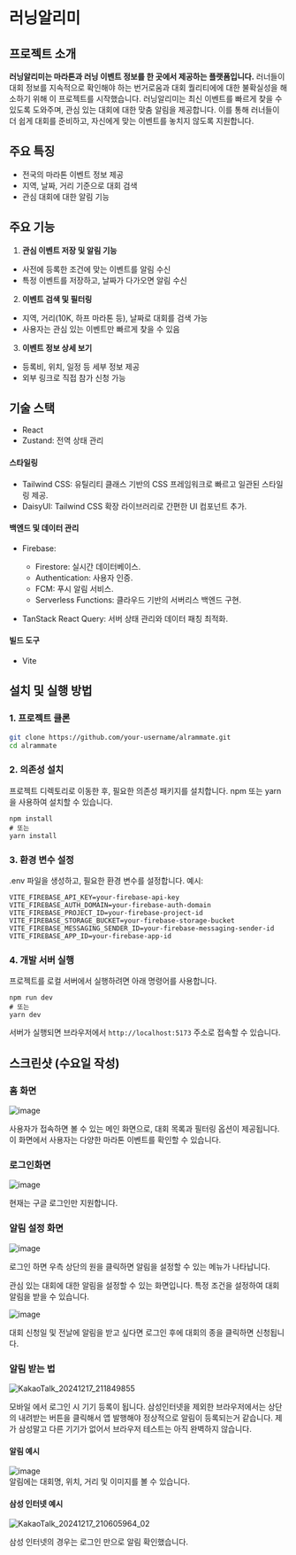 # 러닝알리미

## 프로젝트 소개
**러닝알리미는 마라톤과 러닝 이벤트 정보를 한 곳에서 제공하는 플랫폼입니다.**
러너들이 대회 정보를 지속적으로 확인해야 하는 번거로움과 대회 퀄리티에에 대한 불확실성을 해소하기 위해 이 프로젝트를 시작했습니다. 러닝알리미는 최신 이벤트를 빠르게 찾을 수 있도록 도와주며, 관심 있는 대회에 대한 맞춤 알림을 제공합니다. 이를 통해 러너들이 더 쉽게 대회를 준비하고, 자신에게 맞는 이벤트를 놓치지 않도록 지원합니다.

## 주요 특징
- 전국의 마라톤 이벤트 정보 제공
- 지역, 날짜, 거리 기준으로 대회 검색
- 관심 대회에 대한 알림 기능

## 주요 기능
1. **관심 이벤트 저장 및 알림 기능**  
- 사전에 등록한 조건에 맞는 이벤트를 알림 수신
- 특정 이벤트를 저장하고, 날짜가 다가오면 알림 수신  

2. **이벤트 검색 및 필터링**  
- 지역, 거리(10K, 하프 마라톤 등), 날짜로 대회를 검색 가능  
- 사용자는 관심 있는 이벤트만 빠르게 찾을 수 있음  

3. **이벤트 정보 상세 보기**  
- 등록비, 위치, 일정 등 세부 정보 제공  
- 외부 링크로 직접 참가 신청 가능

## 기술 스택
- React
- Zustand: 전역 상태 관리
#### 스타일링
- Tailwind CSS: 유틸리티 클래스 기반의 CSS 프레임워크로 빠르고 일관된 스타일링 제공.
- DaisyUI: Tailwind CSS 확장 라이브러리로 간편한 UI 컴포넌트 추가.
#### 백엔드 및 데이터 관리
- Firebase:
  - Firestore: 실시간 데이터베이스.
  - Authentication: 사용자 인증.
  - FCM: 푸시 알림 서비스.
  - Serverless Functions: 클라우드 기반의 서버리스 백엔드 구현.

- TanStack React Query: 서버 상태 관리와 데이터 패칭 최적화.
#### 빌드 도구
- Vite

## 설치 및 실행 방법

### 1. 프로젝트 클론
```bash
git clone https://github.com/your-username/alrammate.git
cd alrammate
```
### 2. 의존성 설치
프로젝트 디렉토리로 이동한 후, 필요한 의존성 패키지를 설치합니다. npm 또는 yarn을 사용하여 설치할 수 있습니다.
```
npm install
# 또는
yarn install
```

### 3. 환경 변수 설정
.env 파일을 생성하고, 필요한 환경 변수를 설정합니다. 예시:

```
VITE_FIREBASE_API_KEY=your-firebase-api-key
VITE_FIREBASE_AUTH_DOMAIN=your-firebase-auth-domain
VITE_FIREBASE_PROJECT_ID=your-firebase-project-id
VITE_FIREBASE_STORAGE_BUCKET=your-firebase-storage-bucket
VITE_FIREBASE_MESSAGING_SENDER_ID=your-firebase-messaging-sender-id
VITE_FIREBASE_APP_ID=your-firebase-app-id
```

### 4. 개발 서버 실행
프로젝트를 로컬 서버에서 실행하려면 아래 명령어를 사용합니다.
```
npm run dev
# 또는
yarn dev
```
서버가 실행되면 브라우저에서 `http://localhost:5173` 주소로 접속할 수 있습니다.


## 스크린샷 (수요일 작성)
### 홈 화면
![image](https://github.com/user-attachments/assets/8f550cf7-124a-49f8-a24f-7f3e9736db47)  

사용자가 접속하면 볼 수 있는 메인 화면으로, 대회 목록과 필터링 옵션이 제공됩니다. 이 화면에서 사용자는 다양한 마라톤 이벤트를 확인할 수 있습니다.

### 로그인화면
![image](https://github.com/user-attachments/assets/65c2c116-b9dd-48c0-a763-ea2128ff719a)  

현재는 구글 로그인만 지원합니다.

### 알림 설정 화면
![image](https://github.com/user-attachments/assets/c0245805-216b-427b-8fb4-debdd0a9454a)  

로그인 하면 우측 상단의 원을 클릭하면 알림을 설정할 수 있는 메뉴가 나타납니다.

관심 있는 대회에 대한 알림을 설정할 수 있는 화면입니다. 특정 조건을 설정하여 대회 알림을 받을 수 있습니다.

![image](https://github.com/user-attachments/assets/d3474133-8917-4363-9e4a-b5534346cdea)  

대회 신청일 및 전날에 알림을 받고 싶다면 로그인 후에 대회의 종을 클릭하면 신청됩니다.

### 알림 받는 법
![KakaoTalk_20241217_211849855](https://github.com/user-attachments/assets/f396724d-651e-47b7-ac87-8e58fd774374)  

모바일 에서 로그인 시 기기 등록이 됩니다. 삼성인터넷을 제외한 브라우저에서는 상단의 내려받는 버튼을 클릭해서 앱 발행해야 정상적으로 알림이 등록되는거 같습니다. 제가 삼성말고 다른 기기가 없어서 브라우저 테스트는 아직 완벽하지 않습니다.  

#### 알림 예시
![image](https://github.com/user-attachments/assets/26a2a127-80b8-45e1-a817-97506f66d5aa)  
알림에는 대회명, 위치, 거리 및 이미지를 볼 수 있습니다.  

#### 삼성 인터넷 예시
![KakaoTalk_20241217_210605964_02](https://github.com/user-attachments/assets/015282d5-c080-4071-a729-72092e43a79f)

삼성 인터넷의 경우는 로그인 만으로 알림 확인했습니다.
